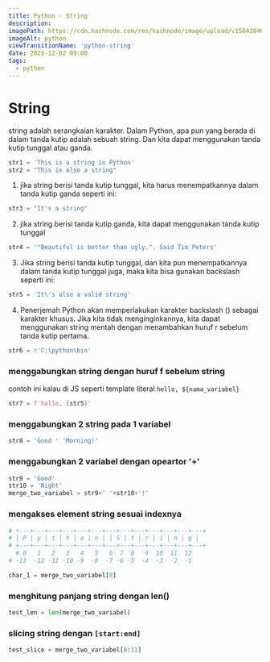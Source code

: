 ```yaml
---
title: Python - String
description:
imagePath: https://cdn.hashnode.com/res/hashnode/image/upload/v1584284080124/WSg9hzPr-.jpeg
imageAlt: python
viewTransitionName: 'python-string'
date: 2023-12-02 09:00
tags:
  - python
---
```


# String

string adalah serangkaian karakter. Dalam Python, apa pun yang berada di dalam tanda kutip adalah sebuah string. Dan kita dapat menggunakan tanda kutip tunggal atau ganda.

```python
str1 = 'This is a string in Python'
str2 = "This is also a string"
```

1. jika string berisi tanda kutip tunggal, kita harus menempatkannya dalam tanda kutip ganda seperti ini:

```python
str3 = "It's a string"
```

2. jika string berisi tanda kutip ganda, kita dapat menggunakan tanda kutip tunggal

```python
str4 = '"Beautiful is better than ugly.". Said Tim Peters'
```

3. Jika string berisi tanda kutip tunggal, dan kita pun menempatkannya dalam tanda kutip tunggal juga, maka kita bisa gunakan backslash seperti ini:

```python
str5 = 'It\'s also a valid string'
```

4. Penerjemah Python akan memperlakukan karakter backslash (\) sebagai karakter khusus. Jika kita tidak menginginkannya, kita dapat menggunakan string mentah dengan menambahkan huruf r sebelum tanda kutip pertama.

```python
str6 = r'C:\python\bin'
```

### menggabungkan string dengan huruf f sebelum string

contoh ini kalau di JS seperti template literal `hello, ${nama_variabel}`

```python
str7 = f'hallo, {str5}'
```

### menggabungkan 2 string pada 1 variabel

```python
str8 = 'Good ' 'Morning!'
```

### menggabungkan 2 variabel dengan opeartor '+'

```python
str9 = 'Good'
str10 = 'Night'
merge_two_variabel = str9+' '+str10+'!'
```

### mengakses element string sesuai indexnya

```python
# +---+---+---+---+---+---+---+---+---+---+---+---+---+
# | P | y | t | h | o | n | | S | t | r | i | n | g |
# +---+---+---+---+---+---+---+---+---+---+---+---+---+
  # 0   1   2   3   4   5   6  7  8   9  10  11  12
# -13  -12 -11 -10 -9  -8  -7 -6 -5  -4  -3  -2  -1

char_1 = merge_two_variabel[0]
```

### menghitung panjang string dengan len()

```python
test_len = len(merge_two_variabel)
```

### slicing string dengan `[start:end]`

```python
test_slice = merge_two_variabel[0:11]
```
